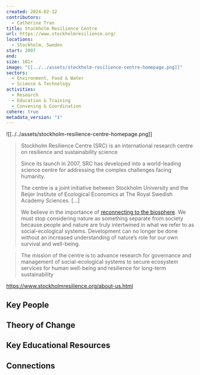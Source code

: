 ```yaml
---
created: 2024-02-12
contributors:
  - Catherine Tran
title: Stockholm Resilience Centre
url: https://www.stockholmresilience.org/
locations:
  - Stockholm, Sweden
start: 2007
end: 
size: 101+
image: "[[../../assets/stockholm-resilience-centre-homepage.png]]"
sectors:
  - Environment, Food & Water
  - Science & Technology
activities:
  - Research
  - Education & Training
  - Convening & Coordination
cohere: true
metadata_version: "1"
---
```

![[../../assets/stockholm-resilience-centre-homepage.png]]

>Stockholm Resilience Centre (SRC) is an international research centre on resilience and sustainability science
>
>Since its launch in 2007, SRC has developed into a world-leading science centre for addressing the complex challenges facing humanity.
>
>The centre is a joint initiative between Stockholm University and the Beijer Institute of Ecological Economics at The Royal Swedish Academy Sciences. [...]
>
>We believe in the importance of [reconnecting to the biosphere](https://www.stockholmresilience.org/research/research-news/2015-02-19-reconnect-to-the-biosphere.html). We must stop considering nature as something separate from society because people and nature are truly intertwined in what we refer to as social-ecological systems. Development can no longer be done without an increased understanding of nature’s role for our own survival and well-being.

>The mission of the centre is to advance research for governance and management of social-ecological systems to secure ecosystem services for human well-being and resilience for long-term sustainability

https://www.stockholmresilience.org/about-us.html

## Key People

## Theory of Change

## Key Educational Resources

## Connections







